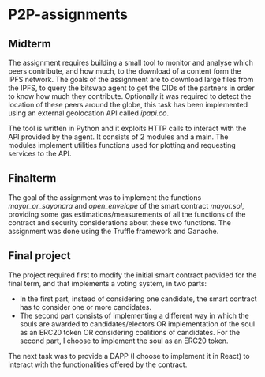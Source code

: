 # P2P-assignments

## Midterm

The assignment requires building a small tool to monitor and analyse which peers
contribute, and how much, to the download of a content form the IPFS network. The
goals of the assignment are to download large files from the IPFS, to query the
bitswap agent to get the CIDs of the partners in order to know how much they
contribute. Optionally it was required to detect the location of these peers around the
globe, this task has been implemented using an external geolocation API called
*ipapi.co*.

The tool is written in Python and it exploits HTTP calls to interact with the API
provided by the agent. It consists of 2 modules and a main. The modules implement
utilities functions used for plotting and requesting services to the API.

## Finalterm

The goal of the assignment was to implement the functions *mayor_or_sayonara*
and *open_envelope* of the smart contract *mayor.sol*, providing some gas estimations/measurements of all the
functions of the contract and security considerations about these two functions. 
The assignment was done using the Truffle framework and Ganache.

## Final project

The project required first to modify the initial smart contract provided for the final term, and that implements a voting system, in two parts:

- In the first part, instead of considering one candidate, the smart contract has to consider one or more candidates.
- The second part consists of implementing a different way in which the souls are awarded to candidates/electors OR implementation of the soul as an ERC20 token OR considering coalitions of candidates. For the second part, I choose to implement the soul as an ERC20 token.

The next task was to provide a DAPP (I choose to implement it in React) to interact with the functionalities offered by the contract.
